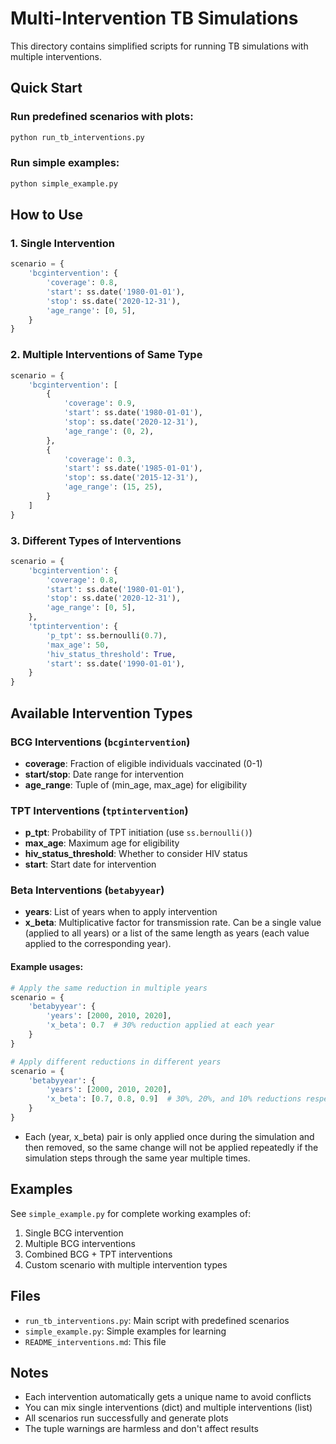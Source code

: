 # Multi-Intervention TB Simulations

This directory contains simplified scripts for running TB simulations with multiple interventions.

## Quick Start

### Run predefined scenarios with plots:
```bash
python run_tb_interventions.py
```

### Run simple examples:
```bash
python simple_example.py
```

## How to Use

### 1. Single Intervention
```python
scenario = {
    'bcgintervention': {
        'coverage': 0.8,
        'start': ss.date('1980-01-01'),
        'stop': ss.date('2020-12-31'),
        'age_range': [0, 5],
    }
}
```

### 2. Multiple Interventions of Same Type
```python
scenario = {
    'bcgintervention': [
        {
            'coverage': 0.9,
            'start': ss.date('1980-01-01'),
            'stop': ss.date('2020-12-31'),
            'age_range': (0, 2),
        },
        {
            'coverage': 0.3,
            'start': ss.date('1985-01-01'),
            'stop': ss.date('2015-12-31'),
            'age_range': (15, 25),
        }
    ]
}
```

### 3. Different Types of Interventions
```python
scenario = {
    'bcgintervention': {
        'coverage': 0.8,
        'start': ss.date('1980-01-01'),
        'stop': ss.date('2020-12-31'),
        'age_range': [0, 5],
    },
    'tptintervention': {
        'p_tpt': ss.bernoulli(0.7),
        'max_age': 50,
        'hiv_status_threshold': True,
        'start': ss.date('1990-01-01'),
    }
}
```

## Available Intervention Types

### BCG Interventions (`bcgintervention`)
- **coverage**: Fraction of eligible individuals vaccinated (0-1)
- **start/stop**: Date range for intervention
- **age_range**: Tuple of (min_age, max_age) for eligibility

### TPT Interventions (`tptintervention`)
- **p_tpt**: Probability of TPT initiation (use `ss.bernoulli()`)
- **max_age**: Maximum age for eligibility
- **hiv_status_threshold**: Whether to consider HIV status
- **start**: Start date for intervention

### Beta Interventions (`betabyyear`)
- **years**: List of years when to apply intervention
- **x_beta**: Multiplicative factor for transmission rate. Can be a single value (applied to all years) or a list of the same length as years (each value applied to the corresponding year).

#### Example usages:
```python
# Apply the same reduction in multiple years
scenario = {
    'betabyyear': {
        'years': [2000, 2010, 2020],
        'x_beta': 0.7  # 30% reduction applied at each year
    }
}

# Apply different reductions in different years
scenario = {
    'betabyyear': {
        'years': [2000, 2010, 2020],
        'x_beta': [0.7, 0.8, 0.9]  # 30%, 20%, and 10% reductions respectively
    }
}
```

- Each (year, x_beta) pair is only applied once during the simulation and then removed, so the same change will not be applied repeatedly if the simulation steps through the same year multiple times.

## Examples

See `simple_example.py` for complete working examples of:
1. Single BCG intervention
2. Multiple BCG interventions
3. Combined BCG + TPT interventions
4. Custom scenario with multiple intervention types

## Files

- `run_tb_interventions.py`: Main script with predefined scenarios
- `simple_example.py`: Simple examples for learning
- `README_interventions.md`: This file

## Notes

- Each intervention automatically gets a unique name to avoid conflicts
- You can mix single interventions (dict) and multiple interventions (list)
- All scenarios run successfully and generate plots
- The tuple warnings are harmless and don't affect results 